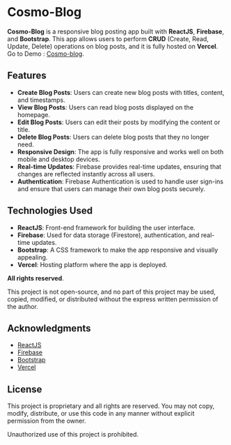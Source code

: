 # Cosmo-Blog

**Cosmo-Blog** is a responsive blog posting app built with **ReactJS**, **Firebase**, and **Bootstrap**. This app allows users to perform **CRUD** (Create, Read, Update, Delete) operations on blog posts, and it is fully hosted on **Vercel**.
Go to Demo : [Cosmo-blog](https://cosmoblog.vercel.app/).

## Features

- **Create Blog Posts**: Users can create new blog posts with titles, content, and timestamps.
- **View Blog Posts**: Users can read blog posts displayed on the homepage.
- **Edit Blog Posts**: Users can edit their posts by modifying the content or title.
- **Delete Blog Posts**: Users can delete blog posts that they no longer need.
- **Responsive Design**: The app is fully responsive and works well on both mobile and desktop devices.
- **Real-time Updates**: Firebase provides real-time updates, ensuring that changes are reflected instantly across all users.
- **Authentication**: Firebase Authentication is used to handle user sign-ins and ensure that users can manage their own blog posts securely.

## Technologies Used

- **ReactJS**: Front-end framework for building the user interface.
- **Firebase**: Used for data storage (Firestore), authentication, and real-time updates.
- **Bootstrap**: A CSS framework to make the app responsive and visually appealing.
- **Vercel**: Hosting platform where the app is deployed.


**All rights reserved**. 

This project is not open-source, and no part of this project may be used, copied, modified, or distributed without the express written permission of the author.

## Acknowledgments

- [ReactJS](https://reactjs.org/)
- [Firebase](https://firebase.google.com/)
- [Bootstrap](https://getbootstrap.com/)
- [Vercel](https://vercel.com/)

## License

This project is proprietary and all rights are reserved. You may not copy, modify, distribute, or use this code in any manner without explicit permission from the owner.

Unauthorized use of this project is prohibited.

